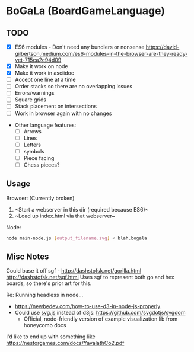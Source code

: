 # BoGaLa (BoardGameLanguage)

## TODO

- [X] ES6 modules - Don't need any bundlers or nonsense https://david-gilbertson.medium.com/es6-modules-in-the-browser-are-they-ready-yet-715ca2c94d09
- [X] Make it work on node
- [X] Make it work in asciidoc
- [ ] Accept one line at a time
- [ ] Order stacks so there are no overlapping issues
- [ ] Errors/warnings
- [ ] Square grids
- [ ] Stack placement on intersections
- [ ] Work in browser again with no changes
- Other language features:
  - [ ] Arrows
  - [ ] Lines
  - [ ] Letters
  - [ ] symbols
  - [ ] Piece facing
  - [ ] Chess pieces?

## Usage

Browser: (Currently broken)

1. ~Start a webserver in this dir (required because ES6)~
2. ~Load up index.html via that webserver~

Node:

```sh
node main-node.js [output_filename.svg] < blah.bogala
```

## Misc Notes

Could base it off sgf - http://dashstofsk.net/gorilla.html
http://dashstofsk.net/sgf.html Uses sgf to represent both go and hex boards, so
there's prior art for this.

Re: Running headless in node...

- https://newbedev.com/how-to-use-d3-in-node-js-properly
- Could use [svg.js][svg] instead of d3js: https://github.com/svgdotjs/svgdom
    - Official, node-friendly version of example visualization lib from
      honeycomb docs

I'd like to end up with something like
https://nestorgames.com/docs/YavalathCo2.pdf

[svg]: <https://svgjs.dev/docs/3.0/>
